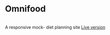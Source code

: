 # Omnifood
<br> A responsive mock- diet planning site
 [Live version](https://omnifood-sumanta.netlify.app/)
